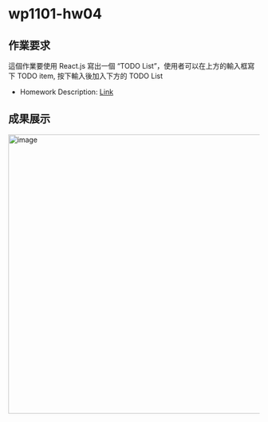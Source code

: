 # wp1101-hw04
## 作業要求
這個作業要使⽤ React.js 寫出⼀個 “TODO List”，使⽤者可以在上⽅的輸入框寫下 TODO item, 按下輸入後加入下⽅的 TODO List
+ Homework Description: [Link](https://ceiba.ntu.edu.tw/course/fdb723/hw/hw4.pdf)

## 成果展示
<img width="560" alt="image" src="https://user-images.githubusercontent.com/58909342/151309140-aa127cd1-e08a-4228-9049-6249764264bf.png">
